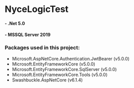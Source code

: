 # NyceLogicTest
#### - .Net 5.0
#### - MSSQL Server 2019
### Packages used in this project:

- Microsoft.AspNetCore.Authentication.JwtBearer (v5.0.0)
- Microsoft.EntityFrameworkCore (v5.0.0)
- Microsoft.EntityFrameworkCore.SqlServer (v5.0.0)
- Microsoft.EntityFrameworkCore.Tools (v5.0.0)
- Swashbuckle.AspNetCore (v6.1.4)


